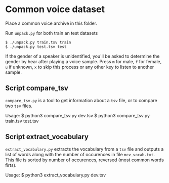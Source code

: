 # Common voice dataset

Place a common voice archive in this folder.

Run `unpack.py` for both train an test datasets

    $ ./unpack.py train.tsv train
    $ ./unpack.py test.tsv test

If the gender of a speaker is unidentified, you'll be asked to determine the gender by hear after playing a voice sample.
Press `m` for male, `f` for female, `u` if unknown, `x` to skip this process or any other key to listen to another sample.

## Script compare_tsv

`compare_tsv.py` is a tool to get information about a `tsv` file, or to compare two `tsv` files.

Usage:
    $ python3 compare_tsv.py dev.tsv
    $ python3 compare_tsv.py train.tsv test.tsv

## Script extract_vocabulary

`extract_vocabulary.py` extracts the vocabulary from a `tsv` file and outputs a list of words along with the number of occurences in file `mcv_vocab.txt`. This file is sorted by number of occurences, reversed (most common words firts).

Usage:
    $ python3 extract_vocabulary.py dev.tsv
